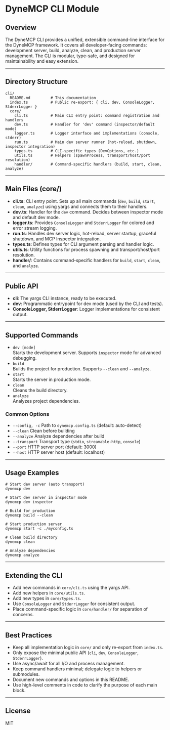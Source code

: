 # DyneMCP CLI Module

## Overview

The DyneMCP CLI provides a unified, extensible command-line interface for the DyneMCP framework. It covers all developer-facing commands: development server, build, analyze, clean, and production server management. The CLI is modular, type-safe, and designed for maintainability and easy extension.

---

## Directory Structure

```
cli/
  README.md         # This documentation
  index.ts          # Public re-export: { cli, dev, ConsoleLogger, StderrLogger }
  core/
    cli.ts          # Main CLI entry point: command registration and handlers
    dev.ts          # Handler for 'dev' command (inspector/default mode)
    logger.ts       # Logger interface and implementations (console, stderr)
    run.ts          # Main dev server runner (hot-reload, shutdown, inspector integration)
    types.ts        # CLI-specific types (DevOptions, etc.)
    utils.ts        # Helpers (spawnProcess, transport/host/port resolution)
    handler/        # Command-specific handlers (build, start, clean, analyze)
```

---

## Main Files (core/)

- **cli.ts**: CLI entry point. Sets up all main commands (`dev`, `build`, `start`, `clean`, `analyze`) using yargs and connects them to their handlers.
- **dev.ts**: Handler for the `dev` command. Decides between inspector mode and default dev mode.
- **logger.ts**: Provides `ConsoleLogger` and `StderrLogger` for colored and error stream logging.
- **run.ts**: Handles dev server logic, hot-reload, server startup, graceful shutdown, and MCP Inspector integration.
- **types.ts**: Defines types for CLI argument parsing and handler logic.
- **utils.ts**: Utility functions for process spawning and transport/host/port resolution.
- **handler/**: Contains command-specific handlers for `build`, `start`, `clean`, and `analyze`.

---

## Public API

- **cli**: The yargs CLI instance, ready to be executed.
- **dev**: Programmatic entrypoint for dev mode (used by the CLI and tests).
- **ConsoleLogger, StderrLogger**: Logger implementations for consistent output.

---

## Supported Commands

- `dev [mode]`  
  Starts the development server. Supports `inspector` mode for advanced debugging.
- `build`  
  Builds the project for production. Supports `--clean` and `--analyze`.
- `start`  
  Starts the server in production mode.
- `clean`  
  Cleans the build directory.
- `analyze`  
  Analyzes project dependencies.

### Common Options

- `--config, -c` Path to `dynemcp.config.ts` (default: auto-detect)
- `--clean` Clean before building
- `--analyze` Analyze dependencies after build
- `--transport` Transport type (`stdio`, `streamable-http`, `console`)
- `--port` HTTP server port (default: 3000)
- `--host` HTTP server host (default: localhost)

---

## Usage Examples

```
# Start dev server (auto transport)
dynemcp dev

# Start dev server in inspector mode
dynemcp dev inspector

# Build for production
dynemcp build --clean

# Start production server
dynemcp start -c ./myconfig.ts

# Clean build directory
dynemcp clean

# Analyze dependencies
dynemcp analyze
```

---

## Extending the CLI

- Add new commands in `core/cli.ts` using the yargs API.
- Add new helpers in `core/utils.ts`.
- Add new types in `core/types.ts`.
- Use `ConsoleLogger` and `StderrLogger` for consistent output.
- Place command-specific logic in `core/handler/` for separation of concerns.

---

## Best Practices

- Keep all implementation logic in `core/` and only re-export from `index.ts`.
- Only expose the minimal public API (`cli`, `dev`, `ConsoleLogger`, `StderrLogger`).
- Use async/await for all I/O and process management.
- Keep command handlers minimal; delegate logic to helpers or submodules.
- Document new commands and options in this README.
- Use high-level comments in code to clarify the purpose of each main block.

---

## License

MIT
